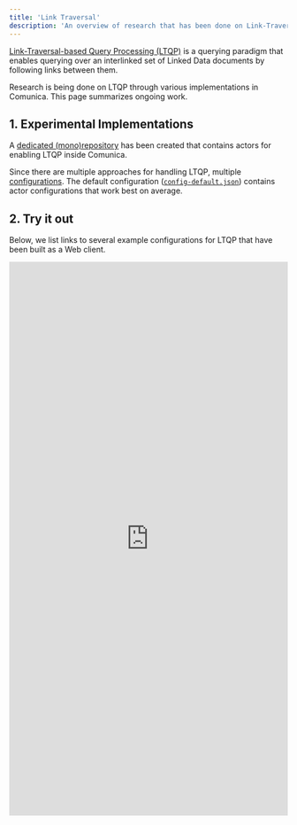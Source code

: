 ```yaml
---
title: 'Link Traversal'
description: 'An overview of research that has been done on Link-Traversal-based Query Processing.'
---
```


[Link-Traversal-based Query Processing (LTQP)](https://link.springer.com/content/pdf/10.1007/s13222-013-0122-1.pdf) is a querying paradigm
that enables querying over an interlinked set of Linked Data documents
by following links between them.

Research is being done on LTQP through various implementations in Comunica.
This page summarizes ongoing work. 

## 1. Experimental Implementations

A [dedicated (mono)repository](https://github.com/comunica/comunica-feature-link-traversal) has been created
that contains actors for enabling LTQP inside Comunica.

Since there are multiple approaches for handling LTQP,
multiple [configurations](https://github.com/comunica/comunica-feature-link-traversal/tree/master/engines/config-query-sparql-link-traversal/config).
The default configuration ([`config-default.json`](https://github.com/comunica/comunica-feature-link-traversal/blob/master/engines/config-query-sparql-link-traversal/config/config-default.json))
contains actor configurations that work best on average.

## 2. Try it out

Below, we list links to several example configurations for LTQP
that have been built as a Web client.

<iframe src="https://comunica.github.io/comunica-feature-link-traversal-web-clients/builds/" width="100%" height="1000px" frameborder="0" marginheight="0" marginwidth="0" scrolling="auto">Loading...</iframe>
